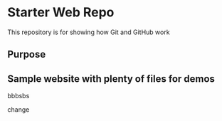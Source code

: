 # Starter Web Repo

This repository is for showing how Git and GitHub work

## Purpose

Sample website with plenty of files for demos
--
bbbsbs

change